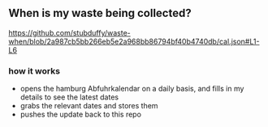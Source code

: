 ## When is my waste being collected?
  https://github.com/stubduffy/waste-when/blob/2a987cb5bb266eb5e2a968bb86794bf40b4740db/cal.json#L1-L6
  
  ### how it works
  - opens the hamburg Abfuhrkalendar on a daily basis, and fills in my details to see the latest dates
  - grabs the relevant dates and stores them
  - pushes the update back to this repo
  
